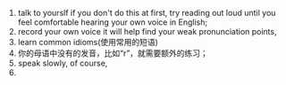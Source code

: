 1. talk to yourslf
if you don't do this at first, try reading out loud until you feel comfortable hearing your own voice in English;
2. record your own voice
it will help find your weak pronunciation points,
3. learn common idioms(使用常用的短语)
4. 你的母语中没有的发音，比如“r”，就需要额外的练习；
5. speak slowly, of course,
6. 
